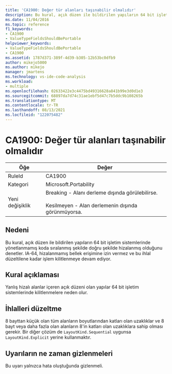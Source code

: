 ```yaml
---
title: 'CA1900: Değer tür alanları taşınabilir olmalıdır'
description: Bu kural, açık düzen ile bildirilen yapıların 64 bit işletim sistemlerinde yönetlanmamış koda sıralanmış şekilde doğru şekilde hizalanmış olduğunu denetler.
ms.date: 11/04/2016
ms.topic: reference
f1_keywords:
- CA1900
- ValueTypeFieldsShouldBePortable
helpviewer_keywords:
- ValueTypeFieldsShouldBePortable
- CA1900
ms.assetid: 1787d371-389f-4d39-b305-12b53bc0dfb9
author: mikejo5000
ms.author: mikejo
manager: jmartens
ms.technology: vs-ide-code-analysis
ms.workload:
- multiple
ms.openlocfilehash: 02633422e3c4475bd49316628a841b99e3d0d1e3
ms.sourcegitcommit: 68897da7d74c31ae1ebf5d47c7b5ddc9b108265b
ms.translationtype: MT
ms.contentlocale: tr-TR
ms.lasthandoff: 08/13/2021
ms.locfileid: "122075482"
---
```

# <a name="ca1900-value-type-fields-should-be-portable"></a>CA1900: Değer tür alanları taşınabilir olmalıdır

|Öğe|Değer|
|-|-|
|RuleId|CA1900|
|Kategori|Microsoft.Portability|
|Yeni değişiklik|Breaking - Alanı derleme dışında görülebilirse.<br /><br /> Kesilmeyen - Alan derlemenin dışında görünmüyorsa.|

## <a name="cause"></a>Nedeni
Bu kural, açık düzen ile bildirilen yapıların 64 bit işletim sistemlerinde yönetlanmamış koda sıralanmış şekilde doğru şekilde hizalanmış olduğunu denetler. IA-64, hizalanmamış bellek erişimine izin vermez ve bu ihlal düzeltilene kadar işlem kilitlenmeye devam ediyor.

## <a name="rule-description"></a>Kural açıklaması
Yanlış hizalı alanlar içeren açık düzeni olan yapılar 64 bit işletim sistemlerinde kilitlenmelere neden olur.

## <a name="how-to-fix-violations"></a>İhlalleri düzeltme
8 bayttan küçük olan tüm alanların boyutlarından katları olan uzaklıklar ve 8 bayt veya daha fazla olan alanların 8'in katları olan uzaklıklara sahip olması gerekir. Bir diğer çözüm de `LayoutKind.Sequential` uygunsa `LayoutKind.Explicit` yerine kullanmaktır.

## <a name="when-to-suppress-warnings"></a>Uyarıların ne zaman gizlenmeleri
Bu uyarı yalnızca hata oluştuğunda gizlenmeli.
